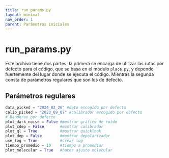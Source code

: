 ```yaml
---
title: run_params.py
layout: minimal
nav_order: 1
parent: Parámetros iniciales
---
```


# run_params.py
Este archivo tiene dos partes, la primera se encarga de utilizar las rutas por defecto para el código, que se basa en el módulo `place.py`, y depende fuertemente del lugar donde se ejecuta el código. Mientras la segunda consta de parámetros regulares que son los de defecto.

## Parámetros regulares
```python
data_picked = "2024_02_26" #dato escogido por defecto
calib_picked = "2023_09_07" #calibrador escogido por defecto
# Banderas por defecto
plot_dark_noise = False #mostrar gráfico de ruido
plot_cdep = False       #mostrar calibrador
plot_ql = True          #mostrar quicklook
plot_dep = False        #mostrar depolarizador
use_log = True          #crear log
tiempo_promedio = 10    #tiempo a promediar
plot_molecular = True   #hacer ajuste molecular
```
